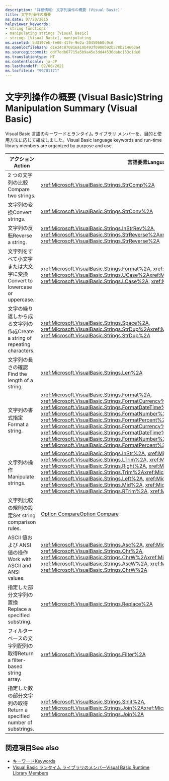 ```yaml
---
description: '詳細情報: 文字列操作の概要 (Visual Basic)'
title: 文字列操作の概要
ms.date: 07/20/2015
helpviewer_keywords:
- string functions
- manipulating strings [Visual Basic]
- strings [Visual Basic], manipulating
ms.assetid: 5d3197eb-fe66-417e-9e2a-20450660c9c6
ms.openlocfilehash: d1e24c870816a10b493f0900b92b570b214663a4
ms.sourcegitcommit: ddf7edb67715a5b9a45e3dd44536dabc153c1de0
ms.translationtype: HT
ms.contentlocale: ja-JP
ms.lasthandoff: 02/06/2021
ms.locfileid: "99701171"
---
```

# <a name="string-manipulation-summary-visual-basic"></a><span data-ttu-id="1ca30-103">文字列操作の概要 (Visual Basic)</span><span class="sxs-lookup"><span data-stu-id="1ca30-103">String Manipulation Summary (Visual Basic)</span></span>

<span data-ttu-id="1ca30-104">Visual Basic 言語のキーワードとランタイム ライブラリ メンバーを、目的と使用方法に応じて編成しました。</span><span class="sxs-lookup"><span data-stu-id="1ca30-104">Visual Basic language keywords and run-time library members are organized by purpose and use.</span></span>  
  
|<span data-ttu-id="1ca30-105">アクション</span><span class="sxs-lookup"><span data-stu-id="1ca30-105">Action</span></span>|<span data-ttu-id="1ca30-106">言語要素</span><span class="sxs-lookup"><span data-stu-id="1ca30-106">Language element</span></span>|  
|------------|----------------------|  
|<span data-ttu-id="1ca30-107">2 つの文字列の比較</span><span class="sxs-lookup"><span data-stu-id="1ca30-107">Compare two strings.</span></span>|<xref:Microsoft.VisualBasic.Strings.StrComp%2A>|  
|<span data-ttu-id="1ca30-108">文字列の変換</span><span class="sxs-lookup"><span data-stu-id="1ca30-108">Convert strings.</span></span>|<xref:Microsoft.VisualBasic.Strings.StrConv%2A>|  
|<span data-ttu-id="1ca30-109">文字列の反転</span><span class="sxs-lookup"><span data-stu-id="1ca30-109">Reverse a string.</span></span>|<span data-ttu-id="1ca30-110"><xref:Microsoft.VisualBasic.Strings.InStrRev%2A>, <xref:Microsoft.VisualBasic.Strings.StrReverse%2A></span><span class="sxs-lookup"><span data-stu-id="1ca30-110"><xref:Microsoft.VisualBasic.Strings.InStrRev%2A>, <xref:Microsoft.VisualBasic.Strings.StrReverse%2A></span></span>|  
|<span data-ttu-id="1ca30-111">文字列をすべて小文字または大文字に変換</span><span class="sxs-lookup"><span data-stu-id="1ca30-111">Convert to lowercase or uppercase.</span></span>|<span data-ttu-id="1ca30-112"><xref:Microsoft.VisualBasic.Strings.Format%2A>, <xref:Microsoft.VisualBasic.Strings.LCase%2A>, <xref:Microsoft.VisualBasic.Strings.UCase%2A></span><span class="sxs-lookup"><span data-stu-id="1ca30-112"><xref:Microsoft.VisualBasic.Strings.Format%2A>, <xref:Microsoft.VisualBasic.Strings.LCase%2A>, <xref:Microsoft.VisualBasic.Strings.UCase%2A></span></span>|  
|<span data-ttu-id="1ca30-113">文字の繰り返しから成る文字列の作成</span><span class="sxs-lookup"><span data-stu-id="1ca30-113">Create a string of repeating characters.</span></span>|<span data-ttu-id="1ca30-114"><xref:Microsoft.VisualBasic.Strings.Space%2A>, <xref:Microsoft.VisualBasic.Strings.StrDup%2A></span><span class="sxs-lookup"><span data-stu-id="1ca30-114"><xref:Microsoft.VisualBasic.Strings.Space%2A>, <xref:Microsoft.VisualBasic.Strings.StrDup%2A></span></span>|  
|<span data-ttu-id="1ca30-115">文字列の長さの確認</span><span class="sxs-lookup"><span data-stu-id="1ca30-115">Find the length of a string.</span></span>|<xref:Microsoft.VisualBasic.Strings.Len%2A>|  
|<span data-ttu-id="1ca30-116">文字列の書式指定</span><span class="sxs-lookup"><span data-stu-id="1ca30-116">Format a string.</span></span>|<span data-ttu-id="1ca30-117"><xref:Microsoft.VisualBasic.Strings.Format%2A>, <xref:Microsoft.VisualBasic.Strings.FormatCurrency%2A>, <xref:Microsoft.VisualBasic.Strings.FormatDateTime%2A>, <xref:Microsoft.VisualBasic.Strings.FormatNumber%2A>, <xref:Microsoft.VisualBasic.Strings.FormatPercent%2A></span><span class="sxs-lookup"><span data-stu-id="1ca30-117"><xref:Microsoft.VisualBasic.Strings.Format%2A>, <xref:Microsoft.VisualBasic.Strings.FormatCurrency%2A>, <xref:Microsoft.VisualBasic.Strings.FormatDateTime%2A>, <xref:Microsoft.VisualBasic.Strings.FormatNumber%2A>, <xref:Microsoft.VisualBasic.Strings.FormatPercent%2A></span></span>|  
|<span data-ttu-id="1ca30-118">文字列の操作</span><span class="sxs-lookup"><span data-stu-id="1ca30-118">Manipulate strings.</span></span>|<span data-ttu-id="1ca30-119"><xref:Microsoft.VisualBasic.Strings.InStr%2A>, <xref:Microsoft.VisualBasic.Strings.Left%2A>, <xref:Microsoft.VisualBasic.Strings.LTrim%2A>, <xref:Microsoft.VisualBasic.Strings.Mid%2A>, <xref:Microsoft.VisualBasic.Strings.Right%2A>, <xref:Microsoft.VisualBasic.Strings.RTrim%2A>, <xref:Microsoft.VisualBasic.Strings.Trim%2A></span><span class="sxs-lookup"><span data-stu-id="1ca30-119"><xref:Microsoft.VisualBasic.Strings.InStr%2A>, <xref:Microsoft.VisualBasic.Strings.Left%2A>, <xref:Microsoft.VisualBasic.Strings.LTrim%2A>, <xref:Microsoft.VisualBasic.Strings.Mid%2A>, <xref:Microsoft.VisualBasic.Strings.Right%2A>, <xref:Microsoft.VisualBasic.Strings.RTrim%2A>, <xref:Microsoft.VisualBasic.Strings.Trim%2A></span></span>|  
|<span data-ttu-id="1ca30-120">文字列比較の規則の設定</span><span class="sxs-lookup"><span data-stu-id="1ca30-120">Set string comparison rules.</span></span>|[<span data-ttu-id="1ca30-121">Option Compare</span><span class="sxs-lookup"><span data-stu-id="1ca30-121">Option Compare</span></span>](../statements/option-compare-statement.md)|  
|<span data-ttu-id="1ca30-122">ASCII 値および ANSI 値の操作</span><span class="sxs-lookup"><span data-stu-id="1ca30-122">Work with ASCII and ANSI values.</span></span>|<span data-ttu-id="1ca30-123"><xref:Microsoft.VisualBasic.Strings.Asc%2A>, <xref:Microsoft.VisualBasic.Strings.AscW%2A>, <xref:Microsoft.VisualBasic.Strings.Chr%2A>, <xref:Microsoft.VisualBasic.Strings.ChrW%2A></span><span class="sxs-lookup"><span data-stu-id="1ca30-123"><xref:Microsoft.VisualBasic.Strings.Asc%2A>, <xref:Microsoft.VisualBasic.Strings.AscW%2A>, <xref:Microsoft.VisualBasic.Strings.Chr%2A>, <xref:Microsoft.VisualBasic.Strings.ChrW%2A></span></span>|  
|<span data-ttu-id="1ca30-124">指定した部分文字列の置換</span><span class="sxs-lookup"><span data-stu-id="1ca30-124">Replace a specified substring.</span></span>|<xref:Microsoft.VisualBasic.Strings.Replace%2A>|  
|<span data-ttu-id="1ca30-125">フィルター ベースの文字列配列の取得</span><span class="sxs-lookup"><span data-stu-id="1ca30-125">Return a filter-based string array.</span></span>|<xref:Microsoft.VisualBasic.Strings.Filter%2A>|  
|<span data-ttu-id="1ca30-126">指定した数の部分文字列の取得</span><span class="sxs-lookup"><span data-stu-id="1ca30-126">Return a specified number of substrings.</span></span>|<span data-ttu-id="1ca30-127"><xref:Microsoft.VisualBasic.Strings.Split%2A>, <xref:Microsoft.VisualBasic.Strings.Join%2A></span><span class="sxs-lookup"><span data-stu-id="1ca30-127"><xref:Microsoft.VisualBasic.Strings.Split%2A>, <xref:Microsoft.VisualBasic.Strings.Join%2A></span></span>|  
  
## <a name="see-also"></a><span data-ttu-id="1ca30-128">関連項目</span><span class="sxs-lookup"><span data-stu-id="1ca30-128">See also</span></span>

- [<span data-ttu-id="1ca30-129">キーワード</span><span class="sxs-lookup"><span data-stu-id="1ca30-129">Keywords</span></span>](index.md)
- [<span data-ttu-id="1ca30-130">Visual Basic ランタイム ライブラリのメンバー</span><span class="sxs-lookup"><span data-stu-id="1ca30-130">Visual Basic Runtime Library Members</span></span>](../runtime-library-members.md)
